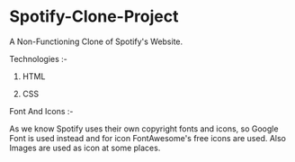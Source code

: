 # Spotify-Clone-Project

A Non-Functioning Clone of Spotify's Website.

Technologies :-

1. HTML

2. CSS

Font And Icons :-

As we know Spotify uses their own copyright fonts and icons, so Google Font is used instead and for icon FontAwesome's free icons are used. Also Images are used as icon at some places.
